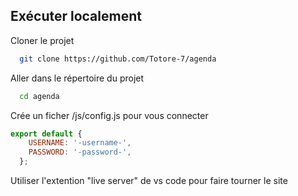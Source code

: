 ## Exécuter localement

Cloner le projet

```bash
  git clone https://github.com/Totore-7/agenda
```

Aller dans le répertoire du projet

```bash
  cd agenda
```

Crée un ficher /js/config.js pour vous connecter

```js
export default {
    USERNAME: '-username-',
    PASSWORD: '-password-',
  };
```

Utiliser l'extention "live server" de vs code pour faire tourner le site
